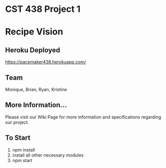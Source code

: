 # CST 438 Project 1
# Recipe Vision

## Heroku Deployed 
https://pacemaker438.herokuapp.com/

## Team
Monique, Brian, Ryan, Kristine

## More Information...
Please visit our Wiki Page for more information and specifications regarding our project.

## To Start
1. npm install
2. install all other necessary modules
3. npm start


